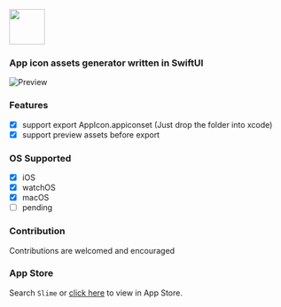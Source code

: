 <img src="https://user-images.githubusercontent.com/20198012/142772870-e2106600-e49f-4498-bd26-b635ceb1c671.png" height=64>

### App icon assets generator written in SwiftUI

![Preview](https://user-images.githubusercontent.com/20198012/142772891-8b142e73-9f23-46a0-af3b-ddf063a25875.png)

### Features
- [x] support export AppIcon.appiconset (Just drop the folder into xcode)
- [x] support preview assets before export

### OS Supported
- [x] iOS
- [x] watchOS
- [x] macOS
- [ ] pending

### Contribution
Contributions are welcomed and encouraged

### App Store
Search `Slime` or [click here](https://apps.apple.com/cn/app/slime-assets-maker/id1596648022) to view in App Store.

